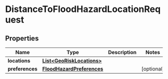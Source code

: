 
# DistanceToFloodHazardLocationRequest

## Properties
Name | Type | Description | Notes
------------ | ------------- | ------------- | -------------
**locations** | [**List&lt;GeoRiskLocations&gt;**](GeoRiskLocations.md) |  | 
**preferences** | [**FloodHazardPreferences**](FloodHazardPreferences.md) |  |  [optional]



